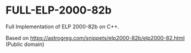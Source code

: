 # FULL-ELP-2000-82b
Full Implementation of ELP 2000-82b on C++.

Based on https://astrogreg.com/snippets/elp2000-82b/elp2000-82.html (Public domain)
